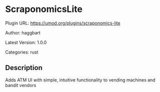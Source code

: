 # ScraponomicsLite

Plugin URL: https://umod.org/plugins/scraponomics-lite

Author: haggbart

Latest Version: 1.0.0

Categories: rust

## Description

Adds ATM UI with simple, intuitive functionality to vending machines and bandit vendors
